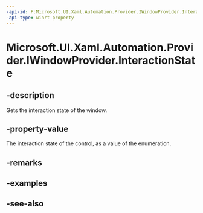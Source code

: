 ```yaml
---
-api-id: P:Microsoft.UI.Xaml.Automation.Provider.IWindowProvider.InteractionState
-api-type: winrt property
---
```


<!-- Property syntax
public Windows.UI.Xaml.Automation.WindowInteractionState InteractionState { get; }
-->

# Microsoft.UI.Xaml.Automation.Provider.IWindowProvider.InteractionState

## -description
Gets the interaction state of the window.

## -property-value
The interaction state of the control, as a value of the enumeration.

## -remarks

## -examples

## -see-also

